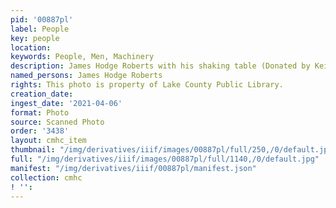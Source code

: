 ```yaml
---
pid: '00887pl'
label: People
key: people
location: 
keywords: People, Men, Machinery
description: James Hodge Roberts with his shaking table (Donated by Keith Roberts)
named_persons: James Hodge Roberts
rights: This photo is property of Lake County Public Library.
creation_date: 
ingest_date: '2021-04-06'
format: Photo
source: Scanned Photo
order: '3438'
layout: cmhc_item
thumbnail: "/img/derivatives/iiif/images/00887pl/full/250,/0/default.jpg"
full: "/img/derivatives/iiif/images/00887pl/full/1140,/0/default.jpg"
manifest: "/img/derivatives/iiif/00887pl/manifest.json"
collection: cmhc
! '': 
---
```


